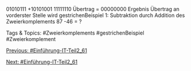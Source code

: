 01010111
+10101001
11111110 Übertrag
= 00000000 Ergebnis Übertrag an vorderster Stelle wird gestrichenBeispiel 1: Subtraktion durch Addition des Zweierkomplements
87 -46 = ?

   Tags & Topics:
   #Zweierkomplements
   #gestrichenBeispiel
   #Zweierkomplement

[Previous: #Einführung-IT-Teil2_61](Einführung-IT-Teil2_61.md)

[Next: #Einführung-IT-Teil2_61](Einführung-IT-Teil2_61.md)